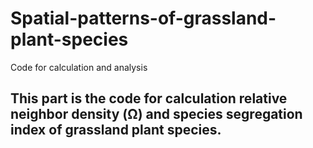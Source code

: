 # Spatial-patterns-of-grassland-plant-species
Code for calculation and analysis
## This part is the code for calculation relative neighbor density (Ω) and species segregation index of grassland plant species.
